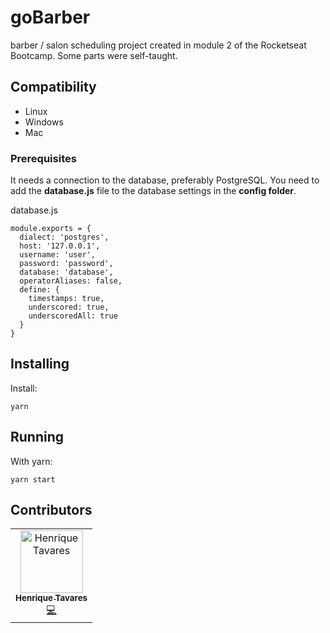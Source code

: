# goBarber

barber / salon scheduling project created in module 2 of the Rocketseat Bootcamp. Some parts were self-taught.

## Compatibility

- Linux
- Windows
- Mac

### Prerequisites

It needs a connection to the database, preferably PostgreSQL. You need to add the <b>database.js</b> file to the database settings in the <b>config folder</b>.

database.js
```
module.exports = {
  dialect: 'postgres',
  host: '127.0.0.1',
  username: 'user',
  password: 'password',
  database: 'database',
  operatorAliases: false,
  define: {
    timestamps: true,
    underscored: true,
    underscoredAll: true
  }
}

```

## Installing

Install:

    yarn

## Running

With yarn:

    yarn start

## Contributors

<!-- ALL-CONTRIBUTORS-LIST:START - Do not remove or modify this section -->
<!-- prettier-ignore -->
<table>
  <tr>
    <td align="center">
      <a href="http://github.com/tavareshenrique/">
        <img src="https://avatars1.githubusercontent.com/u/27022914?v=4" width="100px;" alt="Henrique Tavares"/>
        <br />
        <sub>
          <b>Henrique Tavares</b>
        </sub>
       </a>
       <br />
       <a href="https://github.com/tavareshenrique/app-gobarber/commits?author=tavareshenrique" title="Code">💻</a>
    </td>
  </tr>
</table>
